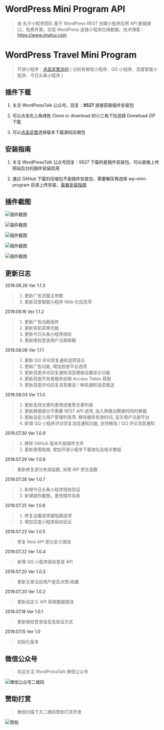 # WordPress Mini Program API

> 由 丸子小程序团队 基于 WordPress REST 创建小程序应用 API 数据接口。免费开源，实现 WordPress 连接小程序应用数据。技术博客：https://www.imahui.com

# WordPress Travel Mini Program

> 开源小程序：[点击这里访问](https://github.com/dchijack/Travel-Mini-Program) ( 分别有微信小程序、QQ 小程序、百度智能小程序、今日头条小程序 )

## 插件下载

1. 关注 WordPressTalk 公众号，回复：**9527** 直接获取插件安装包

2. 可以点击右上角绿色 Clone or download 的小三角下拉选择 Donwload ZIP 下载

3. 可以[点击这里](https://github.com/dchijack/wp-mini-program/releases)选择版本下载源码压缩包

## 安装指南

1. 关注 WordPressTalk 公众号回复：9527 下载的是插件安装包，可以直接上传网站后台的插件安装启用

2. 通过 GitHub 下载的压缩包不是插件安装包，需要解压再选择 wp-mini-program 目录上传安装，[查看安装指南](https://github.com/dchijack/wp-mini-program/wiki/Guide)

## 插件截图

![插件截图](https://github.com/dchijack/wp-mini-program/blob/master/screenshot/screenshot-1.png)

![插件截图](https://github.com/dchijack/wp-mini-program/blob/master/screenshot/screenshot-2.png)

![插件截图](https://github.com/dchijack/wp-mini-program/blob/master/screenshot/screenshot-3.png)

![插件截图](https://github.com/dchijack/wp-mini-program/blob/master/screenshot/screenshot-4.png)

![插件截图](https://github.com/dchijack/wp-mini-program/blob/master/screenshot/screenshot-5.png)

## 更新日志

2019.08.26 Ver 1.1.3

> 1. 更新广告流量主参数
> 2. 更新百度智能小程序 Web 化信息项

2019.08.16 Ver 1.1.2

> 1. 更新广告功能组件
> 2. 更新导航菜单功能
> 3. 更新今日头条小程序授权
> 4. 更新授权登录用户注册邮箱

2019.08.09 Ver 1.1.1

> 1. 更新 QQ 评论回复通知选项显示
> 2. 更新广告功能, 增加投放平台选项
> 3. 更新百度评论回复通知消息模板设置显示功能
> 4. 更新百度开发者服务权限 Access Token 获取
> 5. 更新百度评论回复消息推送 / 审核通知消息推送

2019.08.03 Ver 1.1.0

> 1. 更新支持文章列表筛选推荐文章列表
> 2. 更新屏蔽部分不需要 REST API 选项, 加入屏蔽古腾堡时同时屏蔽
> 3. 更新自定义用户管理列表项, 移除缓存有效时间, 显示用户注册平台
> 4. 新增 QQ 小程序评论回复消息通知功能, 支持微信 / QQ 评论消息通知

2019.07.30 Ver 1.0.9

> 1. 移除 GitHub 版本升级插件文件
> 2. 更新使用指南, 增加开源小程序下载地址及相关教程

2019.07.29 Ver 1.0.8

> 更新修复部分失效函数, 采用 WP 原生函数

2019.07.28 Ver 1.0.7

> 1. 新增今日头条小程序授权验证
> 2. 新增插件截图，更改插件名称

2019.07.25 Ver 1.0.6

> 1. 修复设置选项被隐藏选项
> 2. 增加百度小程序授权验证

2019.07.23 Ver 1.0.5

> 修复 Rest API 部分定义错误

2019.07.22 Ver 1.0.4

> 新增 QQ 小程序授权登录 API

2019.07.20 Ver 1.0.3

> 更新文章当前用户是否点赞/收藏

2019.07.20 Ver 1.0.2

> 更新自定义 API 获取数据错误

2019.07.18 Ver 1.0.1

> 更新授权登录信息及验证方式

2019.07.15 Ver 1.0

> 初始化版本

## 微信公众号

> 欢迎关注 WordPressTalk 微信公众号

![微信公众号二维码](https://github.com/dchijack/WP-REST-API/blob/master/qrcode.jpg)

## 赞助打赏

> 微信扫描下方二维码赞助打赏开发

![赞助](https://www.imahui.com/uploads/praise/praise.jpg)

